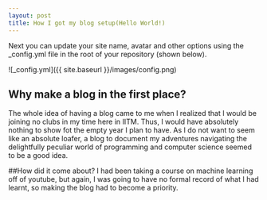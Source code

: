 ```yaml
---
layout: post
title: How I got my blog setup(Hello World!)
---
```


Next you can update your site name, avatar and other options using the _config.yml file in the root of your repository (shown below).

![_config.yml]({{ site.baseurl }}/images/config.png)

## Why make a blog in the first place?
The whole idea of having a blog came to me when I realized that I would be joining no clubs in my time here in IITM. Thus, I would have absolutely nothing to show fot the empty year I plan to have. As I do not want to seem like an absolute loafer, a blog to document my adventures navigating the delightfully peculiar world of programming and computer science seemed to be a good idea.

##How did it come about?
I had been taking a course on machine learning off of youtube, but again, I was going to have no formal record of what I had learnt, so making the blog had to become a priority. 

